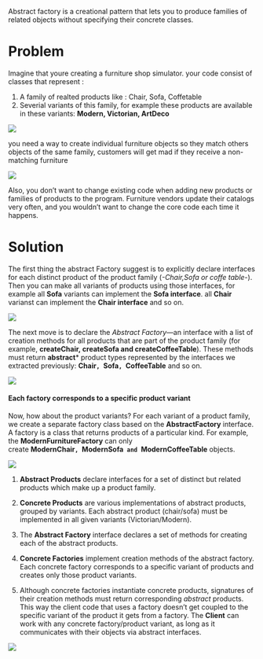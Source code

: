 

Abstract factory is a creational pattern that lets you to produce families of related objects without specifying their concrete classes.


# Problem

Imagine that youre creating a furniture shop simulator. your code consist of classes that represent : 

1. A family of realted products like : Chair, Sofa, Coffetable
2. Severial variants of this family, for example these products are available in these variants: **Modern, Victorian, ArtDeco**

![](https://refactoring.guru/images/patterns/diagrams/abstract-factory/problem-en.png?id=e38c307511e684828be898de02d6c268)

you need a way to create individual furniture objects so they match others objects of the same family, customers will get mad if they receive a non-matching furniture

![](https://refactoring.guru/images/patterns/content/abstract-factory/abstract-factory-comic-1-en.png?id=f4012920c5034122eedbb0c9fec0cdb3)

Also, you don’t want to change existing code when adding new products or families of products to the program. Furniture vendors update their catalogs very often, and you wouldn’t want to change the core code each time it happens.

# Solution

The first thing the abstract Factory suggest is to explicitly declare interfaces for each distinct product of the product family (*-Chair,Sofa or coffe table-*). Then you can make all variants of products using those interfaces, for example all **Sofa** variants can implement the **Sofa interface**. all **Chair** varianst can implement the **Chair interface** and so on.

![](https://refactoring.guru/images/patterns/diagrams/abstract-factory/solution1.png?id=71f2018d8bb443b9cce90d57110675e3)

The next move is to declare the _Abstract Factory_—an interface with a list of creation methods for all products that are part of the product family (for example, **createChair, createSofa and createCoffeeTable**). These methods must return **abstract*** product types represented by the interfaces we extracted previously: **Chair`, `Sofa`, `CoffeeTable** and so on.


![](https://refactoring.guru/images/patterns/diagrams/abstract-factory/solution2.png?id=53975d6e4714c6f942633a879f7ac571)

#### Each factory corresponds to a specific product variant

Now, how about the product variants? For each variant of a product family, we create a separate factory class based on the **AbstractFactory** interface. A factory is a class that returns products of a particular kind. For example, the **ModernFurnitureFactory** can only create **ModernChair`, `ModernSofa` and `ModernCoffeeTable** objects.



![](https://refactoring.guru/images/patterns/diagrams/abstract-factory/structure-indexed.png?id=6ae1c99cbd90cf58753c633624fb1a04)
1.  **Abstract Products** declare interfaces for a set of distinct but related products which make up a product family.
    
2.  **Concrete Products** are various implementations of abstract products, grouped by variants. Each abstract product (chair/sofa) must be implemented in all given variants (Victorian/Modern).
    
3.  The **Abstract Factory** interface declares a set of methods for creating each of the abstract products.
    
4.  **Concrete Factories** implement creation methods of the abstract factory. Each concrete factory corresponds to a specific variant of products and creates only those product variants.
    
5.  Although concrete factories instantiate concrete products, signatures of their creation methods must return corresponding _abstract_ products. This way the client code that uses a factory doesn’t get coupled to the specific variant of the product it gets from a factory. The **Client** can work with any concrete factory/product variant, as long as it communicates with their objects via abstract interfaces.


![](https://refactoring.guru/images/patterns/diagrams/abstract-factory/example.png?id=5928a61d18bf00b047463471c599100a)
